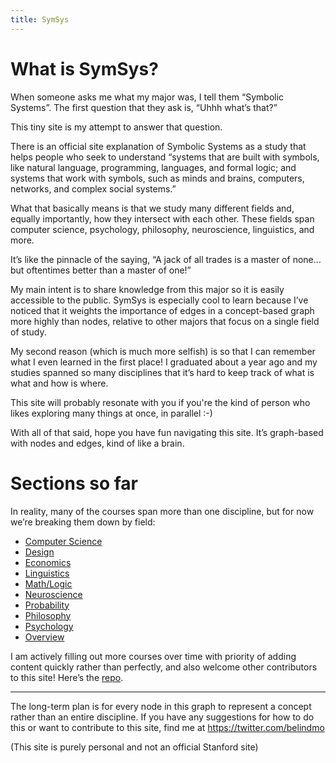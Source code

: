 ```yaml
---
title: SymSys
---
```

# What is SymSys?
When someone asks me what my major was, I tell them “Symbolic Systems”. The first question that they ask is, “Uhhh what’s that?”

This tiny site is my attempt to answer that question. 

There is an official site explanation of Symbolic Systems as a study that helps people who seek to understand “systems that are built with symbols, like natural language, programming, languages, and formal logic; and systems that work with symbols, such as minds and brains, computers, networks, and complex social systems.” 

What that basically means is that we study many different fields and, equally importantly, how they intersect with each other. These fields span computer science, psychology, philosophy, neuroscience, linguistics, and more. 

It’s like the pinnacle of the saying, “A jack of all trades is a master of none…but oftentimes better than a master of one!” 

My main intent is to share knowledge from this major so it is easily accessible to the public. SymSys is especially cool to learn because I’ve noticed that it weights the importance of edges in a concept-based graph more highly than nodes, relative to other majors that focus on a single field of study. 

My second reason (which is much more selfish) is so that I can remember what I even learned in the first place! I graduated about a year ago and my studies spanned so many disciplines that it’s hard to keep track of what is what and how is where. 

This site will probably resonate with you if you're the kind of person who likes exploring many things at once, in parallel :-) 

With all of that said, hope you have fun navigating this site. It’s graph-based with nodes and edges, kind of like a brain. 

# Sections so far
In reality, many of the courses span more than one discipline, but for now we’re breaking them down by field: 

- [Computer Science](notes/cs)
- [Design](notes/design)
- [Economics](notes/econ)
- [Linguistics](notes/ling)
- [Math/Logic](notes/math-logic)
- [Neuroscience](notes/neuro)
- [Probability](notes/prob)
- [Philosophy](notes/phil)
- [Psychology](notes/psych)
- [Overview](notes/symsys)

I am actively filling out more courses over time with priority of adding content quickly rather than perfectly, and also welcome other contributors to this site! Here’s the [repo](https://github.com/belindamo/symsys). 

---

The long-term plan is for every node in this graph to represent a concept rather than an entire discipline. If you have any suggestions for how to do this or want to contribute to this site, find me at https://twitter.com/belindmo

(This site is purely personal and not an official Stanford site)
